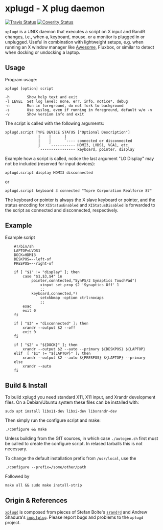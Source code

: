xplugd - X plug daemon
======================
[![Travis Status][]][Travis] [![Coverity Status]][Coverity Scan]

`xplugd` is a UNIX daemon that executes a script on X input and RandR
changes, i.e., when a, keyboard, mouse. or a monitor is plugged in or
unplugged.  Useful in combination with lightweight setups, e.g. when
running an X window manager like [Awesome][1], Fluxbox, or similar to
detect when docking or undocking a laptop.


Usage
-----

Program usage:

    xplugd [option] script
    
    -h        Show help text and exit
    -l LEVEL  Set log level: none, err, info, notice*, debug
    -n        Run in foreground, do not fork to background
    -s        Use syslog, even if running in foreground, default w/o -n
    -v        Show version info and exit

The script is called with the following arguments:

    xplugd.script TYPE DEVICE STATUS ["Optional Description"]
                   |    |      |
                   |    |      `---- connected or disconnected
                   |    `----------- HDMI3, LVDS1, VGA1, etc.
                   `---------------- keyboard, pointer, display

Example how a script is called, notice the last argument "LG Display"
may not be included (reserved for input devices):

    xplugd.script display HDMI3 disconnected

or

    xplugd.script keyboard 3 connected "Topre Corporation Realforce 87"

The keyboard or pointer is always the X slave keyboard or pointer, and
the status encoding for `XIStatusEnabled` and `XIStatusDisabled` is
forwarded to the script as connected and disconnected, respectively.


Example
-------

Example script

```shell
    #!/bin/sh
    LAPTOP=LVDS1
    DOCK=HDMI3
    DESKPOS=--left-of
    PRESPOS=--right-of
    
    if [ "$1" != "display" ]; then
        case "$1,$3,$4" in
            pointer,conntected,"SynPS/2 Synaptics TouchPad")
                xinput set-prop $2 'Synaptics Off' 1
                ;;
            keyboard,connected,*)
                setxkbmap -option ctrl:nocaps
                ;;
        esac
        exit 0
    fi

    if [ "$3" = "disconnected" ]; then
        xrandr --output $2 --off
        exit 0
    fi
    
    if [ "$2" = "${DOCK}" ]; then
        xrandr --output $2 --auto --primary ${DESKPOS} ${LAPTOP}
    elif  [ "$1" != "${LAPTOP}" ]; then
        xrandr --output $2 --auto ${PRESPOS} ${LAPTOP} --primary
    else
        xrandr --auto
    fi
```


Build & Install
---------------

To build xplugd you need standard X11, X11 input, and Xrandr development
files.  On a Debian/Ubuntu system these files can be installed with:

    sudo apt install libx11-dev libxi-dev libxrandr-dev

Then simply run the configure script and make:

    ./configure && make

Unless building from the GIT sources, in which case `./autogen.sh` first
must be called to create the configure script.  In relased tarballs this
is not necessary.

To change the default installation prefix from `/usr/local`, use the

    ./configure --prefix=/some/other/path

Followed by

    make all && sudo make install-strip


Origin & References
-------------------

[`xplugd`][2] is composed from pieces of Stefan Bolte's [`srandrd`][3]
and Andrew Shadura's [`inputplug`][4].  Please report bugs and problems
to the `xplugd` project.

[1]: https://awesome.naquadah.org
[2]: https://github.com/troglobit/xplugd
[3]: https://bitbucket.org/portix/srandrd
[4]: https://bitbucket.org/andrew_shadura/inputplug
[Travis]:        https://travis-ci.org/troglobit/xplugd
[Travis Status]: https://travis-ci.org/troglobit/xplugd.png?branch=master
[Coverity Scan]:   https://scan.coverity.com/projects/10739
[Coverity Status]: https://scan.coverity.com/projects/10739/badge.svg

<!--
  -- Local Variables:
  -- mode: markdown
  -- End:
  -->
